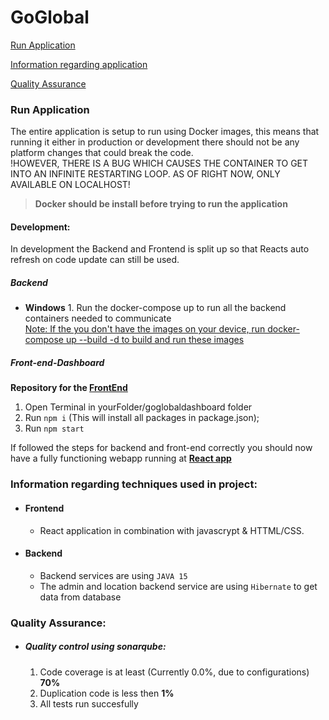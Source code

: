 # GoGlobal

[Run Application](#Run-Application)

[Information regarding application](#Information-regarding-techniques-used-in-project)

[Quality Assurance](#Quality-Assurance)

### Run Application

The entire application is setup to run using Docker images, this means that running it either in production or development there should not be any platform changes that could break the code.
<br>
!HOWEVER, THERE IS A BUG WHICH CAUSES THE CONTAINER TO GET INTO AN INFINITE RESTARTING LOOP. AS OF RIGHT NOW, ONLY AVAILABLE ON LOCALHOST!

> **Docker should be install before trying to run the application**

#### Development:

In development the Backend and Frontend is split up so that Reacts auto refresh on code update can still be used.

##### Backend

-   **Windows** 1. Run the docker-compose up to run all the backend containers needed to communicate
    <ins>
    <br>
    Note: If the you don't have the images on your device, run docker-compose up --build -d to build and run these images</ins>
    <br>

##### Front-end-Dashboard

**Repository for the [FrontEnd](https://github.com/TimKuijpers2002/goglobaldashboard)**

1. Open Terminal in yourFolder/goglobaldashboard folder
2. Run `npm i` (This will install all packages in package.json);
3. Run `npm start`

If followed the steps for backend and front-end correctly you should now have a fully functioning webapp running at [**React app**](http://localhost:3000)

### Information regarding techniques used in project:

-   #### Frontend
    -   React application in combination with javascrypt & HTTML/CSS.
-   #### Backend
    -   Backend services are using `JAVA 15`
    -   The admin and location backend service are using `Hibernate` to get data from database

### Quality Assurance:

-   ##### Quality control using sonarqube:

    1. Code coverage is at least (Currently 0.0%, due to configurations) **70%**
    2. Duplication code is less then **1%**
    3. All tests run succesfully
